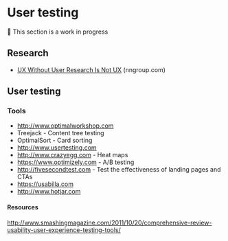 # User testing

:construction_worker: This section is a work in progress

## Research

* [UX Without User Research Is Not UX](http://www.nngroup.com/articles/ux-without-user-research-x/) (nngroup.com)


## User testing

### Tools

* http://www.optimalworkshop.com
 * Treejack - Content tree testing
 * OptimalSort - Card sorting
* http://www.usertesting.com
* http://www.crazyegg.com - Heat maps
* https://www.optimizely.com - A/B testing
* http://fivesecondtest.com - Test the effectiveness of landing pages and CTAs
* https://usabilla.com
* http://www.hotjar.com

#### Resources

http://www.smashingmagazine.com/2011/10/20/comprehensive-review-usability-user-experience-testing-tools/
